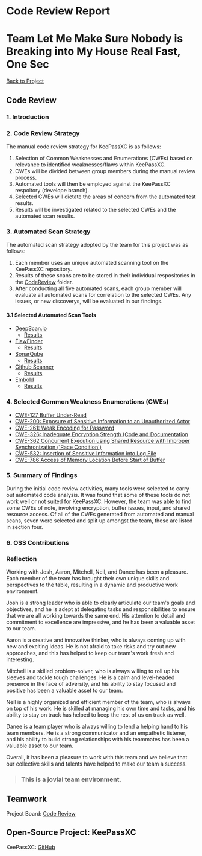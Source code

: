 

# Code Review Report

# Team Let Me Make Sure Nobody is Breaking into My House Real Fast, One Sec

[Back to Project](https://github.com/JCKelley-CYBR/CYBR-8420-SoftwareAssurance)

## Code Review

### 1. Introduction

### 2. Code Review Strategy
The manual code review strategy for KeePassXC is as follows:
1. Selection of Common Weaknesses and Enumerations (CWEs) based on relevance to identified weaknesses/flaws within KeePassXC.
2. CWEs will be divided between group members during the manual review process.
3. Automated tools will then be employed against the KeePassXC respoitory (develope branch).
4. Selected CWEs will dictate the areas of concern from the automated test results.
5. Results will be investigated related to the selected CWEs and the automated scan results.
### 3. Automated Scan Strategy
The automated scan strategy adopted by the team for this project was as follows:
1. Each member uses an unique automated scanning tool on the KeePassXC repository.
2. Results of these scans are to be stored in their individual respositories in the [CodeReview](https://github.com/JCKelley-CYBR/CYBR-8420-SoftwareAssurance/tree/main/CodeReview) folder.
3. After conducting all five automated scans, each group member will evaluate all automated scans for correlation to the selected CWEs. Any issues, or new discoverys, will be evaluated in our findings.

#### 3.1 Selected Automated Scan Tools
* [DeepScan.io](https://deepscan.io/)
    * [Results]()
* [FlawFinder](https://dwheeler.com/flawfinder/)
    * [Results]()
* [SonarQube](https://www.sonarqube.org/)
    * [Results]()
* [Github Scanner](https://docs.github.com/en/code-security/code-scanning/automatically-scanning-your-code-for-vulnerabilities-and-errors/about-code-scanning)
    * [Results]()
* [Embold](https://app.embold.io)
    * [Results]()

### 4. Selected Common Weakness Enumerations (CWEs)
* [CWE-127 Buffer Under-Read](https://cwe.mitre.org/data/definitions/127.html)
* [CWE-200: Exposure of Sensitive Information to an Unauthorized Actor](https://cwe.mitre.org/data/definitions/200.html)
* [CWE-261: Weak Encoding for Password](https://cwe.mitre.org/data/definitions/261.html)
* [CWE-326: Inadequate Encryption Strength (Code and Documentation](https://cwe.mitre.org/data/definitions/326.html)
* [CWE-362 Concurrent Execution using Shared Resource with Improper Synchronization ('Race Condition')](https://cwe.mitre.org/data/definitions/362.html)
* [CWE-532: Insertion of Sensitive Information into Log File](https://cwe.mitre.org/data/definitions/532.html)
* [CWE-786 Access of Memory Location Before Start of Buffer](https://cwe.mitre.org/data/definitions/786.html)
### 5. Summary of Findings
During the initial code review activities, many tools were selected to carry out automated code analysis. It was found that some of these tools do not work well or not suited for KeePassXC. However, the team was able to find some CWEs of note, involving encryption, buffer issues, input, and shared resource access. Of all of the CWEs generated from automated and manual scans, seven were selected and split up amongst the team, these are listed in section four.
### 6. OSS Contributions

### Reflection
Working with Josh, Aaron, Mitchell, Neil, and Danee has been a pleasure. Each member of the team has brought their own unique skills and perspectives to the table, resulting in a dynamic and productive work environment.

Josh is a strong leader who is able to clearly articulate our team's goals and objectives, and he is adept at delegating tasks and responsibilities to ensure that we are all working towards the same end. His attention to detail and commitment to excellence are impressive, and he has been a valuable asset to our team.

Aaron is a creative and innovative thinker, who is always coming up with new and exciting ideas. He is not afraid to take risks and try out new approaches, and this has helped to keep our team's work fresh and interesting.

Mitchell is a skilled problem-solver, who is always willing to roll up his sleeves and tackle tough challenges. He is a calm and level-headed presence in the face of adversity, and his ability to stay focused and positive has been a valuable asset to our team.

Neil is a highly organized and efficient member of the team, who is always on top of his work. He is skilled at managing his own time and tasks, and his ability to stay on track has helped to keep the rest of us on track as well.

Danee is a team player who is always willing to lend a helping hand to his team members. He is a strong communicator and an empathetic listener, and his ability to build strong relationships with his teammates has been a valuable asset to our team.

Overall, it has been a pleasure to work with this team and we believe that our collective skills and talents have helped to make our team a success.

> ### This is a __jovial__ team environment.

## Teamwork

Project Board: [Code Review](https://github.com/users/JCKelley-CYBR/projects/5/views/1)

## Open-Source Project: KeePassXC

KeePassXC: [GitHub](https://github.com/keepassxreboot/keepassxc)
